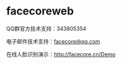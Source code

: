 facecoreweb
===========
QQ群官方技术支持：343805354

电子邮件技术支持：facecore@qq.com

在线人脸识别演示：http://facecore.cn/Demo

